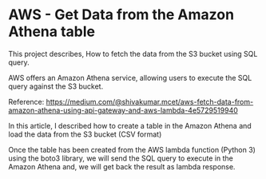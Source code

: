 # AWS - Get Data from the Amazon Athena table

This project describes, How to fetch the data from the S3 bucket using SQL query.

AWS offers an Amazon Athena service, allowing users to execute the SQL query against the S3 bucket.

Reference: https://medium.com/@shivakumar.mcet/aws-fetch-data-from-amazon-athena-using-api-gateway-and-aws-lambda-4e5729519940

In this article, I described how to create a table in the Amazon Athena and load the data from the S3 bucket (CSV format)

Once the table has been created from the AWS lambda function (Python 3) using the boto3 library, we will send the SQL query to execute in the Amazon Athena and, we will get back the result as lambda response.

